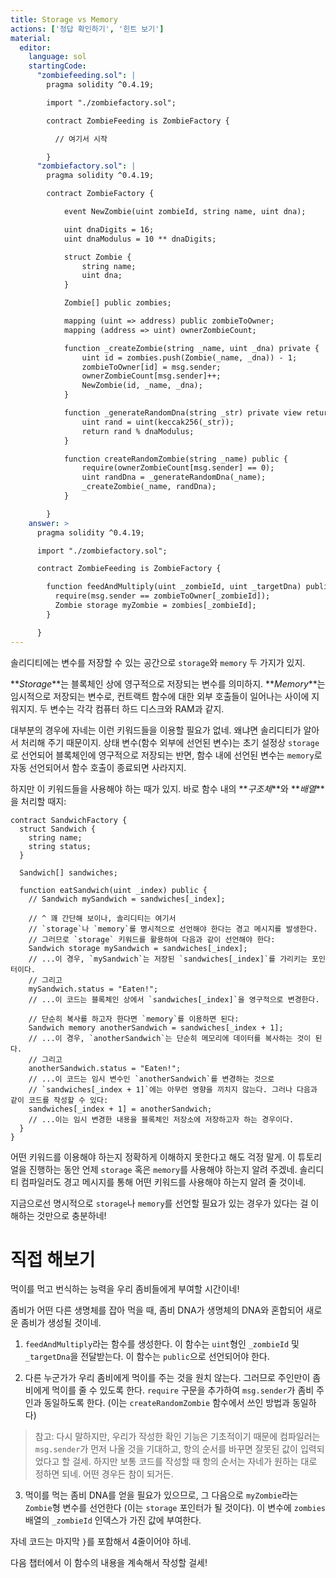 ```yaml
---
title: Storage vs Memory
actions: ['정답 확인하기', '힌트 보기']
material:
  editor:
    language: sol
    startingCode:
      "zombiefeeding.sol": |
        pragma solidity ^0.4.19;

        import "./zombiefactory.sol";

        contract ZombieFeeding is ZombieFactory {

          // 여기서 시작

        }
      "zombiefactory.sol": |
        pragma solidity ^0.4.19;

        contract ZombieFactory {

            event NewZombie(uint zombieId, string name, uint dna);

            uint dnaDigits = 16;
            uint dnaModulus = 10 ** dnaDigits;

            struct Zombie {
                string name;
                uint dna;
            }

            Zombie[] public zombies;

            mapping (uint => address) public zombieToOwner;
            mapping (address => uint) ownerZombieCount;

            function _createZombie(string _name, uint _dna) private {
                uint id = zombies.push(Zombie(_name, _dna)) - 1;
                zombieToOwner[id] = msg.sender;
                ownerZombieCount[msg.sender]++;
                NewZombie(id, _name, _dna);
            }

            function _generateRandomDna(string _str) private view returns (uint) {
                uint rand = uint(keccak256(_str));
                return rand % dnaModulus;
            }

            function createRandomZombie(string _name) public {
                require(ownerZombieCount[msg.sender] == 0);
                uint randDna = _generateRandomDna(_name);
                _createZombie(_name, randDna);
            }

        }
    answer: >
      pragma solidity ^0.4.19;

      import "./zombiefactory.sol";

      contract ZombieFeeding is ZombieFactory {

        function feedAndMultiply(uint _zombieId, uint _targetDna) public {
          require(msg.sender == zombieToOwner[_zombieId]);
          Zombie storage myZombie = zombies[_zombieId];
        }

      }
---
```


솔리디티에는 변수를 저장할 수 있는 공간으로 `storage`와 `memory` 두 가지가 있지.

**_Storage_**는 블록체인 상에 영구적으로 저장되는 변수를 의미하지. **_Memory_**는 임시적으로 저장되는 변수로, 컨트랙트 함수에 대한 외부 호출들이 일어나는 사이에 지워지지. 두 변수는 각각 컴퓨터 하드 디스크와 RAM과 같지. 

대부분의 경우에 자네는 이런 키워드들을 이용할 필요가 없네. 왜냐면 솔리디티가 알아서 처리해 주기 때문이지. 상태 변수(함수 외부에 선언된 변수)는 초기 설정상 `storage`로 선언되어 블록체인에 영구적으로 저장되는 반면, 함수 내에 선언된 변수는 `memory`로 자동 선언되어서 함수 호출이 종료되면 사라지지.

하지만 이 키워드들을 사용해야 하는 때가 있지. 바로 함수 내의 **_구조체_**와 **_배열_**을 처리할 때지:

```
contract SandwichFactory {
  struct Sandwich {
    string name;
    string status;
  }

  Sandwich[] sandwiches;

  function eatSandwich(uint _index) public {
    // Sandwich mySandwich = sandwiches[_index];

    // ^ 꽤 간단해 보이나, 솔리디티는 여기서 
    // `storage`나 `memory`를 명시적으로 선언해야 한다는 경고 메시지를 발생한다. 
    // 그러므로 `storage` 키워드를 활용하여 다음과 같이 선언해야 한다:
    Sandwich storage mySandwich = sandwiches[_index];
    // ...이 경우, `mySandwich`는 저장된 `sandwiches[_index]`를 가리키는 포인터이다.
    // 그리고 
    mySandwich.status = "Eaten!";
    // ...이 코드는 블록체인 상에서 `sandwiches[_index]`을 영구적으로 변경한다. 

    // 단순히 복사를 하고자 한다면 `memory`를 이용하면 된다: 
    Sandwich memory anotherSandwich = sandwiches[_index + 1];
    // ...이 경우, `anotherSandwich`는 단순히 메모리에 데이터를 복사하는 것이 된다. 
    // 그리고 
    anotherSandwich.status = "Eaten!";
    // ...이 코드는 임시 변수인 `anotherSandwich`를 변경하는 것으로 
    // `sandwiches[_index + 1]`에는 아무런 영향을 끼치지 않는다. 그러나 다음과 같이 코드를 작성할 수 있다: 
    sandwiches[_index + 1] = anotherSandwich;
    // ...이는 임시 변경한 내용을 블록체인 저장소에 저장하고자 하는 경우이다.
  }
}
```

어떤 키워드를 이용해야 하는지 정확하게 이해하지 못한다고 해도 걱정 말게. 이 튜토리얼을 진행하는 동안 언제 `storage` 혹은 `memory`를 사용해야 하는지 알려 주겠네. 솔리디티 컴파일러도 경고 메시지를 통해 어떤 키워드를 사용해야 하는지 알려 줄 것이네. 

지금으로선 명시적으로 `storage`나 `memory`를 선언할 필요가 있는 경우가 있다는 걸 이해하는 것만으로 충분하네!

# 직접 해보기

먹이를 먹고 번식하는 능력을 우리 좀비들에게 부여할 시간이네!

좀비가 어떤 다른 생명체를 잡아 먹을 때, 좀비 DNA가 생명체의 DNA와 혼합되어 새로운 좀비가 생성될 것이네. 

1. `feedAndMultiply`라는 함수를 생성한다. 이 함수는 `uint`형인 `_zombieId` 및 `_targetDna`을 전달받는다. 이 함수는 `public`으로 선언되어야 한다.

2. 다른 누군가가 우리 좀비에게 먹이를 주는 것을 원치 않는다. 그러므로 주인만이 좀비에게 먹이를 줄 수 있도록 한다. `require` 구문을 추가하여 `msg.sender`가 좀비 주인과 동일하도록 한다. (이는 `createRandomZombie` 함수에서 쓰인 방법과 동일하다)

 > 참고: 다시 말하지만, 우리가 작성한 확인 기능은 기초적이기 때문에 컴파일러는 `msg.sender`가 먼저 나올 것을 기대하고, 항의 순서를 바꾸면 잘못된 값이 입력되었다고 할 걸세. 하지만 보통 코드를 작성할 때 항의 순서는 자네가 원하는 대로 정하면 되네. 어떤 경우든 참이 되거든. 

3. 먹이를 먹는 좀비 DNA를 얻을 필요가 있으므로, 그 다음으로 `myZombie`라는 `Zombie`형 변수를 선언한다 (이는 `storage` 포인터가 될 것이다). 이 변수에 `zombies` 배열의 `_zombieId` 인덱스가 가진 값에 부여한다. 

자네 코드는 마지막 `}`를 포함해서 4줄이어야 하네. 

다음 챕터에서 이 함수의 내용을 계속해서 작성할 걸세! 